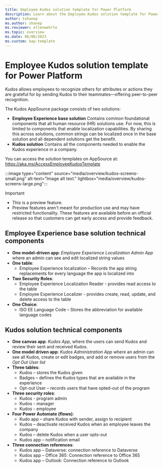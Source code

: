 ```yaml
---
title: Employee Kudos solution template for Power Platform
description: Learn about the Employee Kudos solution template for Power Platform.
author: tshanep
ms.author: shanep
ms.reviewer: ellenwehrle
ms.topic: overview
ms.date: 06/06/2023
ms.custom: bap-template
---
```


# Employee Kudos solution template for Power Platform

Kudos allows employees to recognize others for attributes or actions they are grateful for by sending Kudos to their teammates—offering peer-to-peer recognition.

The Kudos AppSource package consists of two solutions:

- **Employee Experience base solution** Contains common foundational components that all human resource (HR) solutions use. For now, this is limited to components that enable localization capabilities. By sharing this across solutions, common strings can be localized once in the base solution and all dependent solutions get the benefit.
- **Kudos solution** Contains all the components needed to enable the Kudos experience in a company.

You can access the solution templates on AppSource at: <https://aka.ms/AccessEmployeeKudosTemplate>

:::image type="content" source="media/overview/kudos-screens-small.png" alt-text="Image alt text." lightbox="media/overview/kudos-screens-large.png":::

> [!IMPORTANT]
>
> - This is a preview feature.
> - Preview features aren't meant for production use and may have restricted functionality. These features are available before an official release so that customers can get early access and provide feedback.

## Employee Experience base solution technical components

- **One model-driven app**: _Employee Experience Localization Admin App_ where an admin can see and edit localized string values
- **One table**:
  - Employee Experience localization – Records the app string replacements for every language the app is localized into
- **Two Security Roles**:
  - Employee Experience Localization Reader - provides read access to the table
  - Employee Experience Localizer - provides create, read, update, and delete access to the table
- **One Choice**:
  - ISO EE Language Code – Stores the abbreviation for available language codes

## Kudos solution technical components

- **One canvas app**: _Kudos App_, where the users can send Kudos and review their sent and received Kudos.
- **One model driven app**: _Kudos Administration App_ where an admin can see all Kudos, create or edit badges, and add or remove users from the _Opt Out User list_
- **Three tables**:
  - Kudos – stores the Kudos given
  - Badges – defines the Kudos types that are available in the experience
  - Opt-out User – records users that have opted-out of the program
- **Three security roles**:
  - Kudos - program admin
  - Kudos - manager
  - Kudos - employee
- **Four Power Automate (flows)**:
  - Kudo app – share Kudos with sender, assign to recipient
  - Kudos – deactivate received Kudos when an employee leaves the company
  - Kudos – delete Kudos when a user opts-out
  - Kudos app – notification email
- **Three connection references**:
  - Kudos app – Dataverse: connection reference to Dataverse
  - Kudos app – Office 365: Connection reference to Office 365
  - Kudos app – Outlook: Connection reference to Outlook
